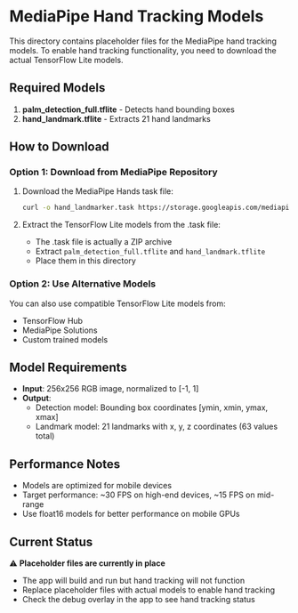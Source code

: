 # MediaPipe Hand Tracking Models

This directory contains placeholder files for the MediaPipe hand tracking models. To enable hand tracking functionality, you need to download the actual TensorFlow Lite models.

## Required Models

1. **palm_detection_full.tflite** - Detects hand bounding boxes
2. **hand_landmark.tflite** - Extracts 21 hand landmarks

## How to Download

### Option 1: Download from MediaPipe Repository

1. Download the MediaPipe Hands task file:
   ```bash
   curl -o hand_landmarker.task https://storage.googleapis.com/mediapipe-models/hand_landmarker/hand_landmarker/float16/1/hand_landmarker.task
   ```

2. Extract the TensorFlow Lite models from the .task file:
   - The .task file is actually a ZIP archive
   - Extract `palm_detection_full.tflite` and `hand_landmark.tflite`
   - Place them in this directory

### Option 2: Use Alternative Models

You can also use compatible TensorFlow Lite models from:
- TensorFlow Hub
- MediaPipe Solutions
- Custom trained models

## Model Requirements

- **Input**: 256x256 RGB image, normalized to [-1, 1]
- **Output**: 
  - Detection model: Bounding box coordinates [ymin, xmin, ymax, xmax]
  - Landmark model: 21 landmarks with x, y, z coordinates (63 values total)

## Performance Notes

- Models are optimized for mobile devices
- Target performance: ~30 FPS on high-end devices, ~15 FPS on mid-range
- Use float16 models for better performance on mobile GPUs

## Current Status

⚠️ **Placeholder files are currently in place**
- The app will build and run but hand tracking will not function
- Replace placeholder files with actual models to enable hand tracking
- Check the debug overlay in the app to see hand tracking status